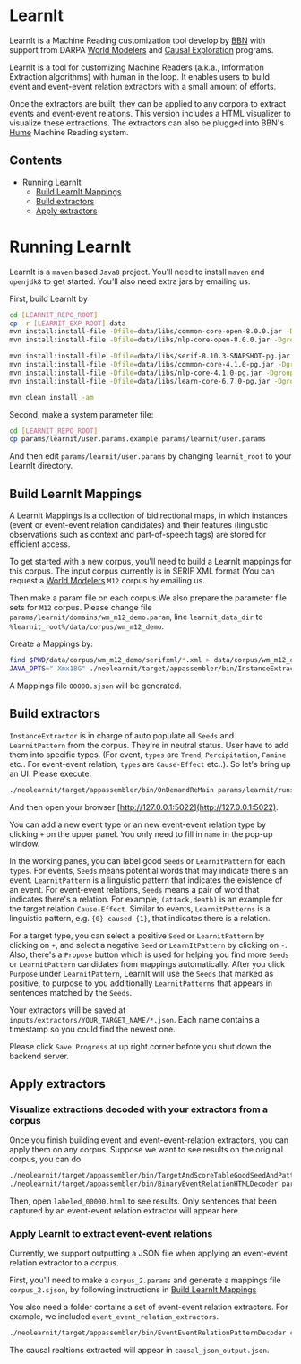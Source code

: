 # LearnIt

LearnIt is a Machine Reading customization tool develop by [BBN](https://www.raytheon.com/ourcompany/bbn) with support from
 DARPA [World Modelers](https://www.darpa.mil/program/world-modelers)
and [Causal Exploration](https://www.darpa.mil/program/causal-exploration) programs. 

LearnIt is a tool for customizing Machine Readers (a.k.a., Information Extraction algorithms) 
with human in the loop. It enables users to build event and event-event relation extractors
with a small amount of efforts.
 
Once the extractors are built, they can be applied to any corpora to extract events and event-event relations. 
This version includes a HTML visualizer to visualize these extractions. The extractors can also be plugged into BBN's
[Hume](https://github.com/BBN-E/Hume) Machine Reading system. 

## Contents

- Running LearnIt
    -   [Build LearnIt Mappings](#build-learnit-mappings)
    -   [Build extractors](#build-extractors)
    -   [Apply extractors](#apply-extractors)

# Running LearnIt

LearnIt is a `maven` based `Java8` project. You'll need to install `maven` and `openjdk8` to get started. You'll also need extra jars by emailing us.

First, build LearnIt by

```bash
cd [LEARNIT_REPO_ROOT]
cp -r [LEARNIT_EXP_ROOT] data
mvn install:install-file -Dfile=data/libs/common-core-open-8.0.0.jar -DgroupId=com.bbn.bue -DartifactId=common-core-open -Dversion=8.0.0 -Dpackaging=jar
mvn install:install-file -Dfile=data/libs/nlp-core-open-8.0.0.jar -DgroupId=com.bbn.nlp -DartifactId=nlp-core-open -Dversion=8.0.0 -Dpackaging=jar

mvn install:install-file -Dfile=data/libs/serif-8.10.3-SNAPSHOT-pg.jar -DgroupId=com.bbn.serif -DartifactId=serif -Dversion=8.10.3-SNAPSHOT -Dpackaging=jar
mvn install:install-file -Dfile=data/libs/common-core-4.1.0-pg.jar -DgroupId=com.bbn.bue -DartifactId=common-core -Dversion=4.1.0 -Dpackaging=jar
mvn install:install-file -Dfile=data/libs/nlp-core-4.1.0-pg.jar -DgroupId=com.bbn.nlp -DartifactId=nlp-core -Dversion=4.1.0 -Dpackaging=jar
mvn install:install-file -Dfile=data/libs/learn-core-6.7.0-pg.jar -DgroupId=com.bbn.bue -DartifactId=learn-core -Dversion=6.7.0 -Dpackaging=jar

mvn clean install -am
```

Second, make a system parameter file:

```bash
cd [LEARNIT_REPO_ROOT]
cp params/learnit/user.params.example params/learnit/user.params
```

And then edit `params/learnit/user.params` by changing `learnit_root` to your LearnIt directory.

## Build LearnIt Mappings

A LearnIt Mappings is a collection of bidirectional maps, in which instances (event or event-event relation candidates)
and their features (lingustic observations such as context and part-of-speech tags) are stored for efficient access. 

To get started with a new corpus, you'll need to build a LearnIt mappings for this corpus. 
The input corpus currently is in SERIF XML format (You can request a [World Modelers](https://www.darpa.mil/program/world-modelers) `M12` corpus by emailing us. 

Then make a param file on each corpus.We also prepare the parameter file sets for `M12` corpus. 
Please change file `params/learnit/domains/wm_m12_demo.param`,  line `learnit_data_dir` to `%learnit_root%/data/corpus/wm_m12_demo`.

Create a Mappings by:

```bash
find $PWD/data/corpus/wm_m12_demo/serifxml/*.xml > data/corpus/wm_m12_demo/source_lists/00000.list
JAVA_OPTS="-Xmx18G" ./neolearnit/target/appassembler/bin/InstanceExtractor params/learnit/runs/wm_m12_demo.params all data/corpus/wm_m12_demo/source_lists/00000.list data/corpus/wm_m12_demo/source_mappings/00000.sjson
```

A Mappings file `00000.sjson` will be generated.

## Build extractors

`InstanceExtractor` is in charge of auto populate all `Seeds` and `LearnitPattern` from the corpus. 
They're in neutral status. User have to add them into specific types. 
(For event, `types` are `Trend`,  `Percipitation`, `Famine` etc.. 
For event-event relation, `types` are `Cause-Effect` etc..). So let's bring up an UI. Please execute:

```bash
./neolearnit/target/appassembler/bin/OnDemandReMain params/learnit/runs/wm_m12_demo.params data/corpus/wm_m12_demo/source_mappings/00000.sjson 5022
```

And then open your browser [http://127.0.0.1:5022](http://127.0.0.1:5022).

You can add a new event type or an new event-event relation type by clicking `+` on the upper panel. 
You only need to fill in `name` in the pop-up window.

In the working panes, you can label good `Seeds` or `LearnitPattern` for each `types`. 
For events, `Seeds` means potential words that may indicate there's an event. 
`LearnitPattern` is a linguistic pattern that indicates the existence of an event. 
For event-event relations, `Seeds` means a pair of word that indicates there's a relation. For example, `(attack,death)` is an example for the target relation `Cause-Effect`. 
Similar to events, `LearnitPatterns` is a linguistic pattern, e.g. `{0} caused {1}`,  that indicates there is a relation. 

For a target type, you can select a positive `Seed` or `LearnitPattern` by clicking on `+`,
 and select a negative `Seed` or `LearnItPattern` by clicking on `-`. 
Also, there's a `Propose` button which is used for helping you find more `Seeds` or `LearnitPattern` candidates from mappings 
automatically. After you click `Purpose` under `LearnitPattern`, LearnIt will use the `Seeds` that marked 
as positive, to purpose to you additionally `LearnitPatterns` that appears in sentences matched by the `Seeds`.

Your extractors will be saved at `inputs/extractors/YOUR_TARGET_NAME/*.json`. 
Each name contains a timestamp so you could find the newest one. 

Please click `Save Progress` at up right corner before you shut down the backend server.

## Apply extractors

### Visualize extractions decoded with your extractors from a corpus

Once you finish building event and event-event-relation extractors, 
you can apply them on any corpus. Suppose we want to see results on the original corpus, you can do

```bash
./neolearnit/target/appassembler/bin/TargetAndScoreTableGoodSeedAndPatternLabeler params/learnit/runs/wm_m12_demo.params data/corpus/wm_m12_demo/source_mappings/00000.sjson data/corpus/wm_m12_demo/labeled_00000.sjson
./neolearnit/target/appassembler/bin/BinaryEventRelationHTMLDecoder params/learnit/runs/wm_m12_demo.params data/corpus/wm_m12_demo/labeled_00000.sjson data/corpus/wm_m12_demo/labeled_00000.html
```

Then, open `labeled_00000.html` to see results. 
Only sentences that been captured by an event-event relation extractor will appear here. 

### Apply LearnIt to extract event-event relations

Currently, we support outputting a JSON file when applying an event-event relation extractor to a corpus. 

First, you'll need to make a `corpus_2.params` and generate a mappings file `corpus_2.sjson`, by following 
 instructions in [Build LearnIt Mappings](#build-learnit-mappings)

You also need a folder contains a set of event-event relation extractors. For example, we included `event_event_relation_extractors`. 

```bash
./neolearnit/target/appassembler/bin/EventEventRelationPatternDecoder corpus_2.params corpus_2.sjson causal_json_output.json all 0 na na data/event_event_relation_extractors
```

The causal realtions extracted will appear in `causal_json_output.json`.